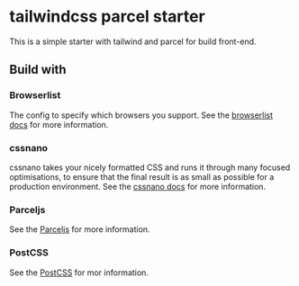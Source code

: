 # tailwindcss parcel starter
This is a simple starter with tailwind and parcel for build front-end.

## Build with

### Browserlist
The config to specify which browsers you support. See the [browserlist docs](https://github.com/browserslist/browserslist) for more information.
### cssnano
cssnano takes your nicely formatted CSS and runs it through many focused optimisations, to ensure that the final result is as small as possible for a production environment. See the [cssnano docs](https://cssnano.co/) for more information.

### Parceljs
See the [Parceljs](https://parceljs.org/) for more information.

### PostCSS
See the [PostCSS](https://postcss.org/) for mor information.
